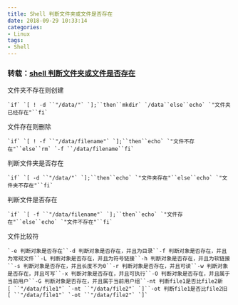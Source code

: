 ```yaml
---
title: Shell 判断文件夹或文件是否存在
date: 2018-09-29 10:33:14
categories:
- Linux
tags:
- Shell
---
```


### 转载：[shell 判断文件夹或文件是否存在](https://www.cnblogs.com/37yan/p/6962563.html)

文件夹不存在则创建

```
`if` `[ ! -d ``"/data/"` `];``then``mkdir` `/data``else``echo` `"文件夹已经存在"``fi`
```

文件存在则删除

```
`if` `[ ! -f ``"/data/filename"` `];``then``echo` `"文件不存在"``else``rm` `-f ``/data/filename``fi`
```

判断文件夹是否存在

```
`if` `[ -d ``"/data/"` `];``then``echo` `"文件夹存在"``else``echo` `"文件夹不存在"``fi`
```

判断文件是否存在

```
`if` `[ -f ``"/data/filename"` `];``then``echo` `"文件存在"``else``echo` `"文件不存在"``fi`
```

文件比较符

```
`-e 判断对象是否存在``-d 判断对象是否存在，并且为目录``-f 判断对象是否存在，并且为常规文件``-L 判断对象是否存在，并且为符号链接``-h 判断对象是否存在，并且为软链接``-s 判断对象是否存在，并且长度不为0``-r 判断对象是否存在，并且可读``-w 判断对象是否存在，并且可写``-x 判断对象是否存在，并且可执行``-O 判断对象是否存在，并且属于当前用户``-G 判断对象是否存在，并且属于当前用户组``-nt 判断file1是否比file2新  [ ``"/data/file1"` `-nt ``"/data/file2"` `]``-ot 判断file1是否比file2旧  [ ``"/data/file1"` `-ot ``"/data/file2"` `]`
```